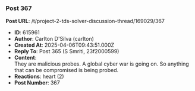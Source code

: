 ### Post 367
**Post URL**: /t/project-2-tds-solver-discussion-thread/169029/367
- **ID**: 615961
- **Author**: Carlton D'Silva (carlton)
- **Created At**: 2025-04-06T09:43:51.000Z
- **Reply To**: Post 365 (S Smriti, 23f2000599)
- **Content**:  
  They are malicious probes. A global cyber war is going on. So anything that can be compromised is being probed.
- **Reactions**: heart (2)
- **Post Number**: 367

